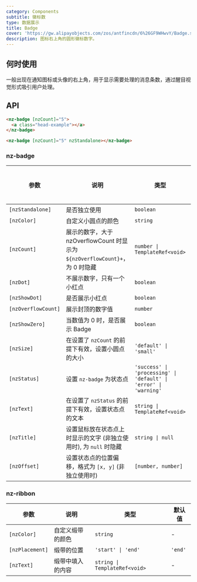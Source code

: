 ```yaml
---
category: Components
subtitle: 徽标数
type: 数据展示
title: Badge
cover: 'https://gw.alipayobjects.com/zos/antfincdn/6%26GF9WHwvY/Badge.svg'
description: 图标右上角的圆形徽标数字。
---
```



## 何时使用

一般出现在通知图标或头像的右上角，用于显示需要处理的消息条数，通过醒目视觉形式吸引用户处理。


## API

```html
<nz-badge [nzCount]="5">
  <a class="head-example"></a>
</nz-badge>
```

```html
<nz-badge [nzCount]="5" nzStandalone></nz-badge>
```

### nz-badge

| 参数                  | 说明                                                          | 类型                                                               | 默认值         | 全局配置 |
|---------------------|-------------------------------------------------------------|------------------------------------------------------------------|-------------|------|
| `[nzStandalone]`    | 是否独立使用                                                      | `boolean`                                                        | -           | -    |
| `[nzColor]`         | 自定义小圆点的颜色                                                   | `string`                                                         | -           | ✅    |
| `[nzCount]`         | 展示的数字，大于 nzOverflowCount 时显示为 `${nzOverflowCount}+`，为 0 时隐藏 | `number \| TemplateRef<void>`                                    | -           |
| `[nzDot]`           | 不展示数字，只有一个小红点                                               | `boolean`                                                        | `false`     |
| `[nzShowDot]`       | 是否展示小红点                                                     | `boolean`                                                        | `true`      |
| `[nzOverflowCount]` | 展示封顶的数字值                                                    | `number`                                                         | `99`        | ✅    |
| `[nzShowZero]`      | 当数值为 0 时，是否展示 Badge                                         | `boolean`                                                        | `false`     |
| `[nzSize]`          | 在设置了 `nzCount` 的前提下有效，设置小圆点的大小                              | `'default' \| 'small'`                                           | `'default'` |
| `[nzStatus]`        | 设置 `nz-badge` 为状态点                                          | `'success' \| 'processing' \| 'default' \| 'error' \| 'warning'` | -           |
| `[nzText]`          | 在设置了 `nzStatus` 的前提下有效，设置状态点的文本                             | `string \| TemplateRef<void>`                                    | -           |
| `[nzTitle]`         | 设置鼠标放在状态点上时显示的文字 (非独立使用时), 为 `null` 时隐藏                     | `string \| null`                                                 | `nzCount`   |
| `[nzOffset]`        | 设置状态点的位置偏移，格式为 `[x, y]` (非独立使用时)                            | `[number, number]`                                               | -           |

### nz-ribbon

| 参数              | 说明       | 类型                            | 默认值     |
|-----------------|----------|-------------------------------|---------|
| `[nzColor]`     | 自定义缎带的颜色 | `string`                      | -       |
| `[nzPlacement]` | 缎带的位置    | `'start' \| 'end'`            | `'end'` |
| `[nzText]`      | 缎带中填入的内容 | `string \| TemplateRef<void>` | -       |  |
